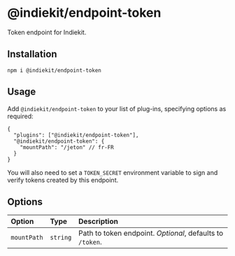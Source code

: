 # @indiekit/endpoint-token

Token endpoint for Indiekit.

## Installation

`npm i @indiekit/endpoint-token`

## Usage

Add `@indiekit/endpoint-token` to your list of plug-ins, specifying options as required:

```jsonc
{
  "plugins": ["@indiekit/endpoint-token"],
  "@indiekit/endpoint-token": {
    "mountPath": "/jeton" // fr-FR
  }
}
```

You will also need to set a `TOKEN_SECRET` environment variable to sign and verify tokens created by this endpoint.

## Options

| Option      | Type     | Description                                               |
| :---------- | :------- | :-------------------------------------------------------- |
| `mountPath` | `string` | Path to token endpoint. _Optional_, defaults to `/token`. |
